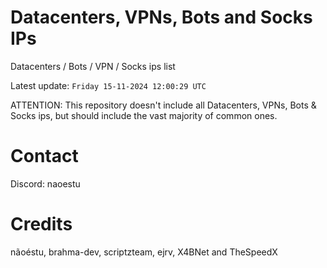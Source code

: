 # Datacenters, VPNs, Bots and Socks IPs
 
Datacenters / Bots / VPN / Socks ips list

Latest update: `Friday 15-11-2024 12:00:29 UTC` 

ATTENTION: This repository doesn't include all Datacenters, VPNs, Bots & Socks ips, 
but should include the vast majority of common ones.

# Contact
Discord: naoestu

# Credits
nãoéstu, brahma-dev, scriptzteam, ejrv, X4BNet and TheSpeedX
